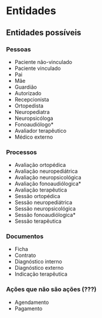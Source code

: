 # Entidades

## Entidades possíveis

### Pessoas

- Paciente não-vinculado
- Paciente vinculado
- Pai
- Mãe
- Guardião
- Autorizado
- Recepcionista
- Ortopedista
- Neuropediatra
- Neuropsicóloga
- Fonoaudiólogo*
- Avaliador terapêutico
- Médico externo

### Processos

- Avaliação ortopédica
- Avaliação neuropediátrica
- Avaliação neuropsicológica
- Avaliação fonoaudiólogica*
- Avaliação terapêutica
- Sessão ortopédica
- Sessão neuropediátrica
- Sessão neuropsicológica
- Sessão fonoaudiólogica*
- Sessão terapêutica

### Documentos

- Ficha
- Contrato
- Diagnóstico interno
- Diagnóstico externo
- Indicação terapêutica

### Ações que não são ações (???)

- Agendamento
- Pagamento